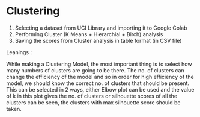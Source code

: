 # Clustering

1. Selecting a dataset from UCI Library and importing it to Google Colab
2. Performing Cluster (K Means + Hierarchial + Birch) analysis
3. Saving the scores from Cluster analysis in table format (in CSV file)

Leanings :

While making a Clustering Model, the most important thing is to select how many numbers of clusters are going to be there. The no. of clusters can change the efficiency of the model and so in order for high efficiency of the model, we should know the correct no. of clusters that should be present. This can be selected in 2 ways, either Elbow plot can be used and the value of k in this plot gives the no. of clusters or silhouette scores of all the clusters can be seen, the clusters with max silhouette score should be taken.
